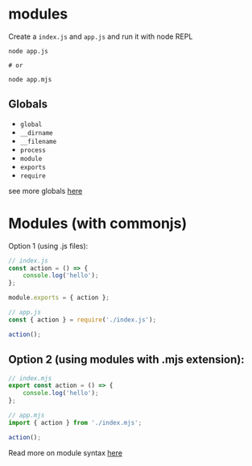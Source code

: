 # modules

Create a `index.js` and `app.js` and run it with node REPL

```
node app.js

# or

node app.mjs
```

## Globals

- `global`
- `__dirname`
- `__filename`
- `process`
- `module`
- `exports`
- `require`

see more globals [here](https://nodejs.org/api/globals.html)

# Modules (with commonjs)

Option 1 (using .js files):

```js
// index.js
const action = () => {
	console.log('hello');
};

module.exports = { action };
```

```js
// app.js
const { action } = require('./index.js');

action();
```

## Option 2 (using modules with .mjs extension):

```js
// index.mjs
export const action = () => {
	console.log('hello');
};
```

```js
// app.mjs
import { action } from './index.mjs';

action();
```

Read more on module syntax [here](https://nodejs.org/api/packages.html)
